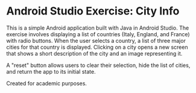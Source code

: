 # Android Studio Exercise: City Info
This is a simple Android application built with Java in Android Studio. The exercise involves displaying a list of countries (Italy, England, and France) with radio buttons. When the user selects a country, a list of three major cities for that country is displayed. Clicking on a city opens a new screen that shows a short description of the city and an image representing it.

A "reset" button allows users to clear their selection, hide the list of cities, and return the app to its initial state.

Created for academic purposes.
